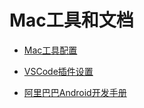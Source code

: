 # Mac工具和文档

* [Mac工具配置](Mac工具配置.md)

* [VSCode插件设置](VSCode插件设置.md)
  
* [阿里巴巴Android开发手册](阿里巴巴Android开发手册.pdf)